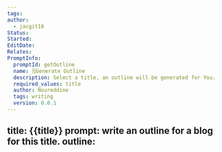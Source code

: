 ```yaml
---
tags: 
author:
  - jacgit18
Status: 
Started: 
EditDate: 
Relates: 
PromptInfo:
  promptId: getOutline
  name: 🗒️Generate Outline
  description: Select a title, an outline will be generated for You.
  required_values: title
  author: Noureddine
  tags: writing
  version: 0.0.1
---
```

title:
{{title}}
prompt:
write an outline for a blog for this title.
outline:
- 